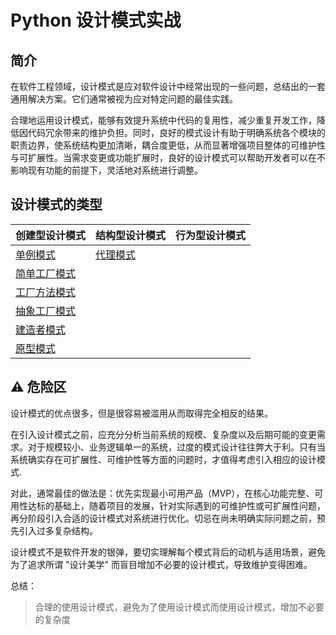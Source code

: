 # Python 设计模式实战

## 简介

在软件工程领域，设计模式是应对软件设计中经常出现的一些问题，总结出的一套通用解决方案。它们通常被视为应对特定问题的最佳实践。

合理地运用设计模式，能够有效提升系统中代码的复用性，减少重复开发工作，降低因代码冗余带来的维护负担。同时，良好的模式设计有助于明确系统各个模块的职责边界，使系统结构更加清晰，耦合度更低，从而显著增强项目整体的可维护性与可扩展性。当需求变更或功能扩展时，良好的设计模式可以帮助开发者可以在不影响现有功能的前提下，灵活地对系统进行调整。


## 设计模式的类型

| **创建型设计模式**                                   | **结构型设计模式**                     | **行为型设计模式** |
| :--------------------------------------------------- | :------------------------------------- | :----------------- |
| [单例模式](examples/creational/singleton)            | [代理模式](examples/structural/proxy/) |                    |
| [简单工厂模式](examples/creational/sample_factory)   |                                        |                    |
| [工厂方法模式](examples/creational/factory)          |                                        |                    |
| [抽象工厂模式](examples/creational/abstract_factory) |                                        |                    |
| [建造者模式](examples/creational/builder)            |                                        |                    |
| [原型模式](examples/creational/prototype)            |                                        |                    |

## ⚠️ 危险区


设计模式的优点很多，但是很容易被滥用从而取得完全相反的结果。

在引入设计模式之前，应充分分析当前系统的规模、复杂度以及后期可能的变更需求。对于规模较小、业务逻辑单一的系统，过度的模式设计往往弊大于利。只有当系统确实存在可扩展性、可维护性等方面的问题时，才值得考虑引入相应的设计模式.

对此，通常最佳的做法是：优先实现最小可用产品（MVP），在核心功能完整、可用性达标的基础上，随着项目的发展，针对实际遇到的可维护性或可扩展性问题，再分阶段引入合适的设计模式对系统进行优化。切忌在尚未明确实际问题之前，预先引入过多复杂结构。

设计模式不是软件开发的银弹，要切实理解每个模式背后的动机与适用场景，避免为了追求所谓 "设计美学" 而盲目增加不必要的设计模式，导致维护变得困难。

总结：

> 合理的使用设计模式，避免为了使用设计模式而使用设计模式，增加不必要的复杂度